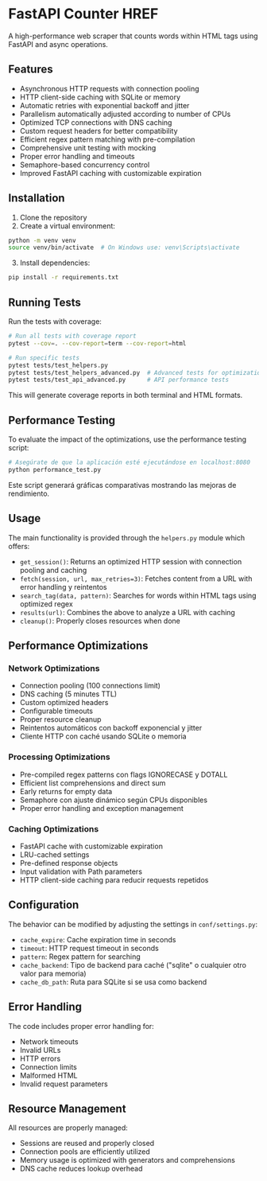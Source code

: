 # FastAPI Counter HREF

A high-performance web scraper that counts words within HTML tags using FastAPI and async operations.

## Features

- Asynchronous HTTP requests with connection pooling
- HTTP client-side caching with SQLite or memory
- Automatic retries with exponential backoff and jitter
- Parallelism automatically adjusted according to number of CPUs
- Optimized TCP connections with DNS caching
- Custom request headers for better compatibility
- Efficient regex pattern matching with pre-compilation
- Comprehensive unit testing with mocking
- Proper error handling and timeouts
- Semaphore-based concurrency control
- Improved FastAPI caching with customizable expiration

## Installation

1. Clone the repository
2. Create a virtual environment:
```bash
python -m venv venv
source venv/bin/activate  # On Windows use: venv\Scripts\activate
```

3. Install dependencies:
```bash
pip install -r requirements.txt
```

## Running Tests

Run the tests with coverage:

```bash
# Run all tests with coverage report
pytest --cov=. --cov-report=term --cov-report=html

# Run specific tests
pytest tests/test_helpers.py
pytest tests/test_helpers_advanced.py  # Advanced tests for optimizations
pytest tests/test_api_advanced.py      # API performance tests
```

This will generate coverage reports in both terminal and HTML formats.

## Performance Testing

To evaluate the impact of the optimizations, use the performance testing script:

```bash
# Asegúrate de que la aplicación esté ejecutándose en localhost:8080
python performance_test.py
```

Este script generará gráficas comparativas mostrando las mejoras de rendimiento.

## Usage

The main functionality is provided through the `helpers.py` module which offers:

- `get_session()`: Returns an optimized HTTP session with connection pooling and caching
- `fetch(session, url, max_retries=3)`: Fetches content from a URL with error handling y reintentos
- `search_tag(data, pattern)`: Searches for words within HTML tags using optimized regex
- `results(url)`: Combines the above to analyze a URL with caching
- `cleanup()`: Properly closes resources when done

## Performance Optimizations

### Network Optimizations
- Connection pooling (100 connections limit)
- DNS caching (5 minutes TTL)
- Custom optimized headers
- Configurable timeouts
- Proper resource cleanup
- Reintentos automáticos con backoff exponencial y jitter
- Cliente HTTP con caché usando SQLite o memoria

### Processing Optimizations
- Pre-compiled regex patterns con flags IGNORECASE y DOTALL
- Efficient list comprehensions and direct sum
- Early returns for empty data
- Semaphore con ajuste dinámico según CPUs disponibles
- Proper error handling and exception management

### Caching Optimizations
- FastAPI cache with customizable expiration
- LRU-cached settings
- Pre-defined response objects
- Input validation with Path parameters
- HTTP client-side caching para reducir requests repetidos

## Configuration

The behavior can be modified by adjusting the settings in `conf/settings.py`:

- `cache_expire`: Cache expiration time in seconds
- `timeout`: HTTP request timeout in seconds
- `pattern`: Regex pattern for searching
- `cache_backend`: Tipo de backend para caché ("sqlite" o cualquier otro valor para memoria)
- `cache_db_path`: Ruta para SQLite si se usa como backend

## Error Handling

The code includes proper error handling for:
- Network timeouts
- Invalid URLs
- HTTP errors
- Connection limits
- Malformed HTML
- Invalid request parameters

## Resource Management

All resources are properly managed:
- Sessions are reused and properly closed
- Connection pools are efficiently utilized
- Memory usage is optimized with generators and comprehensions
- DNS cache reduces lookup overhead
